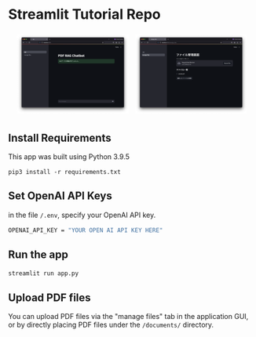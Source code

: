# Streamlit Tutorial Repo

<p align="center">
  <img src="readme_media/main.png" alt="" width="45%" style="display:inline-block; margin: 5px;">
  <img src="readme_media/sub.png" alt="Image 2" width="45%" style="display:inline-block; margin: 5px;">
</p>


## Install Requirements
This app was built using Python 3.9.5
```
pip3 install -r requirements.txt
```

## Set OpenAI API Keys
in the file `/.env`, specify your OpenAI API key.
```bash
OPENAI_API_KEY = "YOUR OPEN AI API KEY HERE"
```

## Run the app
```
streamlit run app.py
```

## Upload PDF files 
You can upload PDF files via the "manage files" tab in the application GUI, or by directly placing PDF files under the `/documents/` directory.